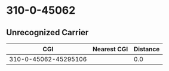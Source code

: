 # 310-0-45062
## Unrecognized Carrier


| CGI | Nearest CGI | Distance |
|-----|-------------|----------|
| 310-0-45062-45295106 |  | 0.0 |
